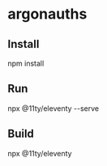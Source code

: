# argonauths

## Install

npm install

## Run

npx @11ty/eleventy --serve

## Build

npx @11ty/eleventy